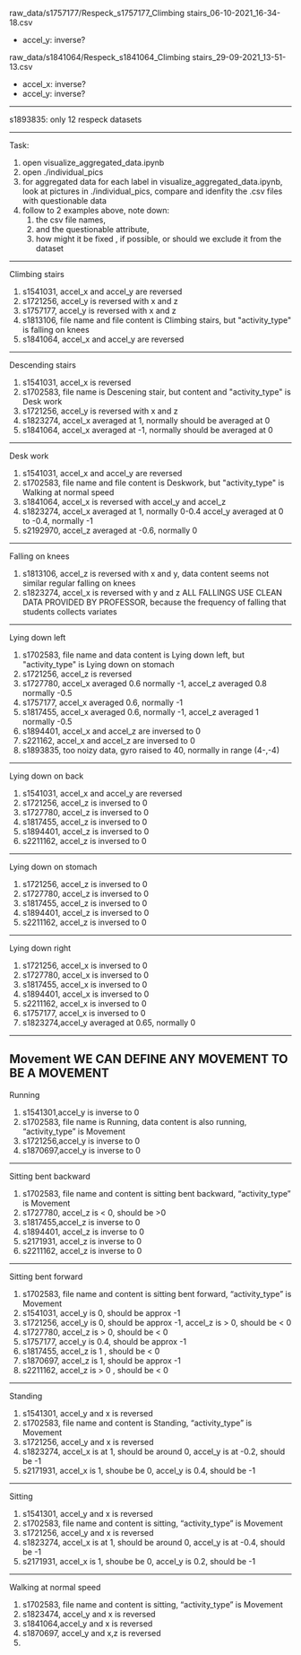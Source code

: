 raw_data/s1757177/Respeck_s1757177_Climbing stairs_06-10-2021_16-34-18.csv
- accel_y: inverse?

raw_data/s1841064/Respeck_s1841064_Climbing stairs_29-09-2021_13-51-13.csv
- accel_x: inverse?
- accel_y: inverse?



---
s1893835: only 12 respeck datasets

---
Task:
1) open visualize_aggregated_data.ipynb
2) open ./individual_pics
3) for aggregated data for each label in visualize_aggregated_data.ipynb, look at pictures in ./individual_pics, compare and idenfity the .csv files with questionable data
4) follow to 2 examples above, note down:
   1) the csv file names, 
   2) and the questionable attribute,
   3) how might it be fixed , if possible, or should we exclude it from the dataset
---
Climbing stairs
1) s1541031, accel_x and accel_y are reversed
2) s1721256, accel_y is reversed with x and z
3) s1757177, accel_y is reversed with x and z
4) s1813106, file name and file content is Climbing stairs, but "activity_type" is falling on knees
5) s1841064, accel_x and accel_y are reversed
---
Descending stairs
1) s1541031, accel_x is reversed
2) s1702583, file name is Descening stair, but content and "activity_type" is Desk work
3) s1721256, accel_y is reversed with x and z
4) s1823274, accel_x averaged at 1, normally should be averaged at 0
5) s1841064, accel_x averaged at -1, normally should be averaged at 0
---
Desk work
1) s1541031, accel_x and accel_y are reversed
2) s1702583, file name and file content is Deskwork, but "activity_type" is Walking at normal speed
3) s1841064, accel_x is reversed with accel_y and accel_z
4) s1823274, accel_x averaged at 1, normally 0-0.4 accel_y averaged at 0 to -0.4, normally -1
5) s2192970, accel_z averaged at -0.6, normally 0
---
Falling on knees
1) s1813106, accel_z is reversed with x and y, data content seems not similar regular falling on knees
2) s1823274, accel_x is reversed with y and z
ALL FALLINGS USE CLEAN DATA PROVIDED BY PROFESSOR, because the frequency of falling that students collects variates
---
Lying down left
1) s1702583, file name and data content is Lying down left, but "activity_type" is Lying down on stomach
2) s1721256, accel_z is reversed
3) s1727780, accel_x averaged 0.6 normally -1, accel_z averaged 0.8 normally -0.5
4) s1757177, accel_x averaged 0.6, normally -1
5) s1817455, accel_x averaged 0.6, normally -1, accel_z averaged 1 normally -0.5
6) s1894401, accel_x and accel_z are inversed to 0
7) s221162, accel_x and accel_z are inversed to 0
8) s1893835, too noizy data, gyro raised to 40, normally in range (4-,-4)
---
Lying down on back
1) s1541031, accel_x and accel_y are reversed
2) s1721256, accel_z is inversed to 0
3) s1727780, accel_z is inversed to 0
4) s1817455, accel_z is inversed to 0
5) s1894401, accel_z is inversed to 0
6) s2211162, accel_z is inversed to 0
---
Lying down on stomach
1) s1721256, accel_z is inversed to 0
2) s1727780, accel_z is inversed to 0
3) s1817455, accel_z is inversed to 0
4) s1894401, accel_z is inversed to 0
5) s2211162, accel_z is inversed to 0
---
Lying down right
1) s1721256, accel_x is inversed to 0
2) s1727780, accel_x is inversed to 0
3) s1817455, accel_x is inversed to 0
4) s1894401, accel_x is inversed to 0
5) s2211162, accel_x is inversed to 0
6) s1757177, accel_x is inversed to 0
7) s1823274,accel_y averaged at 0.65, normally 0
---
Movement
WE CAN DEFINE ANY MOVEMENT TO BE A MOVEMENT
---
Running
1) s1541301,accel_y is inverse to 0
2) s1702583, file name is Running, data content is also running, “activity_type” is Movement
3) s1721256,accel_y is inverse to 0 
4) s1870697,accel_y is inverse to 0
---
Sitting bent backward
1) s1702583, file name and content is sitting bent backward, “activity_type” is Movement
2) s1727780, accel_z is < 0, should be >0
3) s1817455,accel_z is inverse to 0
4) s1894401, accel_z is inverse to 0
5) s2171931, accel_z is inverse to 0
6) s2211162, accel_z is inverse to 0
---
Sitting bent forward
1) s1702583, file name and content is sitting bent forward, “activity_type” is Movement
2) s1541031, accel_y is 0, should be approx -1
3) s1721256, accel_y is 0, should be approx -1, accel_z is > 0, should be < 0
4) s1727780, accel_z is > 0, should be < 0
5) s1757177, accel_y is 0.4, should be approx -1
6) s1817455, accel_z is 1 , should be < 0
7) s1870697, accel_z is 1, should be approx -1
8) s2211162, accel_z is > 0 , should be < 0
---
Standing
1) s1541301, accel_y and x is reversed
2) s1702583, file name and content is Standing, “activity_type” is Movement
3) s1721256, accel_y and x is reversed
4) s1823274, accel_x is at 1, should be around 0, accel_y is at -0.2, should be -1
5) s2171931, accel_x is 1, shoube be 0, accel_y is 0.4, should be -1
---
Sitting
1) s1541301, accel_y and x is reversed
2) s1702583, file name and content is sitting, “activity_type” is Movement
3) s1721256, accel_y and x is reversed
4) s1823274, accel_x is at 1, should be around 0, accel_y is at -0.4, should be -1
5) s2171931, accel_x is 1, shoube be 0, accel_y is 0.2, should be -1
---
Walking at normal speed
1) s1702583, file name and content is sitting, “activity_type” is Movement
2) s1823474, accel_y and x is reversed
3) s1841064,accel_y and x is reversed
4) s1870697, accel_y and x,z is reversed
5) 